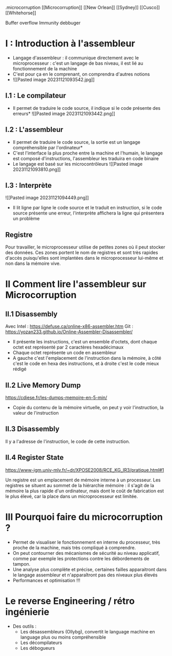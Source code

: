 .microcorruption
[[Microcorruption]] [[New Orlean]] [[Sydney]] [[Cusco]] [[Whitehorse]]

Buffer overflow
Immunity debbuger 
# I :  Introduction à l'assembleur


* Langage d'assembleur : il communique directement avec le microprocesseur : c'est un langage de bas niveau, il est lié au fonctionnement de la machine
* C'est pour ça en le comprenant, on comprendra d'autres notions
* ![[Pasted image 20231121093542.jpg]]

## I.1 : Le compilateur 

* Il permet de traduire le code source, il indique si le code présente des erreurs*
![[Pasted image 20231121093442.png]]

## I.2 : L'assembleur

* Il permet de traduire le code source, la sortie est un langage compréhensible par l'ordinateur*
* C'est l'interface la plus proche entre la machine et l'humain, le langage est composé d'instructions, l'assembleur les traduira en code binaire
* Le langage est basé sur les microcontrôleurs
![[Pasted image 20231121093810.png]]


## I.3 : Interprète

![[Pasted image 20231121094449.png]]
* Il lit ligne par ligne le code source et le traduit en instruction, si le code source présente une erreur, l'interprète affichera la ligne qui présentera un problème 
## Registre

Pour travailler, le microprocesseur utilise de petites zones où il peut stocker des données. Ces zones portent le nom de registres et sont très rapides d'accès puisqu'elles sont implantées dans le microprocesseur lui-même et non dans la mémoire vive.

# II Comment lire l'assembleur sur Microcorruption

## II.1 Disassembly 

Avec Intel : 
https://defuse.ca/online-x86-assembler.htm
Git : 
https://yozan233.github.io/Online-Assembler-Disassembler/

* Il présente les instructions, c'est un ensemble d'octets, dont chaque octet est représenté par 2 caractères hexadécimaux
* Chaque octet représente un code en assembleur
* A gauche c'est l'emplacement de l'instruction dans la mémoire, à côté c'est le code en hexa des instructions, et à droite c'est le code mieux rédigé

## II.2 Live Memory Dump 

https://cdiese.fr/les-dumps-memoire-en-5-min/
* Copie du contenu de la mémoire virtuelle, on peut y voir l'instruction, la valeur de l'instruction

## II.3 Disassembly


Il y a l'adresse de l'instruction, le code de cette instruction.

## II.4 Register State 
https://www-igm.univ-mlv.fr/~dr/XPOSE2008/RCE_KG_IR3/pratique.html#1

Un registre est un emplacement de mémoire interne à un processeur. Les registres se situent au sommet de la hiérarchie mémoire : il s'agit de la mémoire la plus rapide d'un ordinateur, mais dont le coût de fabrication est le plus élevé, car la place dans un microprocesseur est limitée.
# III Pourquoi faire du microcorruption ?


* Permet de visualiser le fonctionnement en interne du processeur, très proche de la machine, mais très compliqué à comprendre.
* On peut contourner des mécanismes de sécurité au niveau applicatif, comme par exemple les protections contre les débordements de tampon.
* Une analyse plus complète et précise, certaines failles apparaitront dans le langage assembleur et n'apparaîtront pas des niveaux plus élevés 
* Performances et optimisation !!!

# Le reverse Engineering / rétro ingénierie


* Des outils :
	* Les désassembleurs (Ollybg), convertit le language machine en language plus ou moins compréhensible
	* Les décompilateurs 
	* Les débogueurs